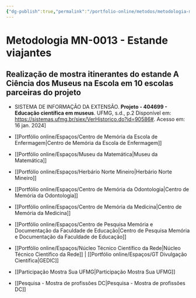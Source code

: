```yaml
---
{"dg-publish":true,"permalink":"/portfolio-online/metodos/metodologia-mn-0013-estande-viajantes/","tags":["💼/🎯/🛠️"],"created":"2024-02-14T12:36:20.039-03:00","updated":"2024-02-11T11:18:06.953-03:00"}
---
```



# Metodologia MN-0013 - Estande viajantes

## Realização de mostra itinerantes do estande A Ciência dos Museus na Escola em 10 escolas parceiras do projeto   
- SISTEMA DE INFORMAÇÃO DA EXTENSÃO. **Projeto - 404699 - Educação científica em museus**. UFMG, s.d., p.2 Disponível em: <https://sistemas.ufmg.br/siex/VerHistorico.do?id=90586#>. Acesso em: 16 jan. 2024]

- [[Portfólio online/Espaços/Centro de Memória da Escola de Enfermagem\|Centro de Memória da Escola de Enfermagem]]
- [[Portfólio online/Espaços/Museu da Matemática\|Museu da Matemática]]
- [[Portfólio online/Espaços/Herbário Norte Mineiro\|Herbário Norte Mineiro]]
- [[Portfólio online/Espaços/Centro de Memória da Odontologia\|Centro de Memória da Odontologia]]
- [[Portfólio online/Espaços/Centro de Memória da Medicina\|Centro de Memória da Medicina]]
- [[Portfólio online/Espaços/Centro de Pesquisa Memória e Documentação da Faculdade de Educação\|Centro de Pesquisa Memória e Documentação da Faculdade de Educação]]
- [[Portfólio online/Espaços/Núcleo Técnico Científico da Rede\|Núcleo Técnico Científico da Rede]] | [[Portfólio online/Espaços/GT Divulgação Científica\|GEDIC]]

- [[Participação Mostra Sua UFMG\|Participação Mostra Sua UFMG]]
- [[Pesquisa - Mostra de profissões DC\|Pesquisa - Mostra de profissões DC]]